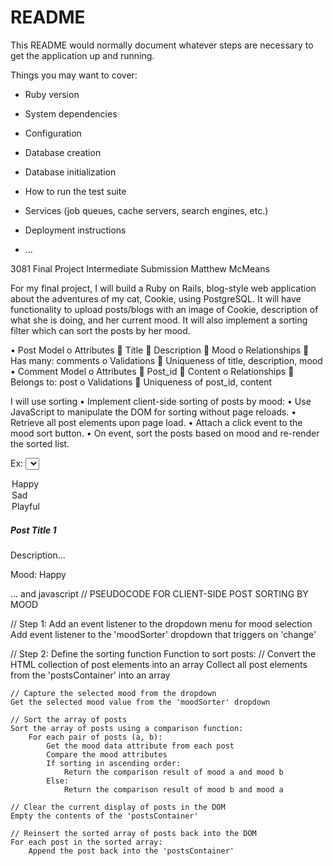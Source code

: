 # README

This README would normally document whatever steps are necessary to get the
application up and running.

Things you may want to cover:

* Ruby version

* System dependencies

* Configuration

* Database creation

* Database initialization

* How to run the test suite

* Services (job queues, cache servers, search engines, etc.)

* Deployment instructions

* ...

3081 Final Project
Intermediate Submission
Matthew McMeans


For my final project, I will build a Ruby on Rails, blog-style web application about the adventures of my cat, Cookie, using PostgreSQL. It will have functionality to upload posts/blogs with an image of Cookie, description of what she is doing, and her current mood. It will also implement a sorting filter which can sort the posts by her mood. 

•	Post Model
o	Attributes
	Title
	Description
	Mood
o	Relationships
	Has many: comments
o	Validations 
	Uniqueness of title, description, mood
•	Comment Model
o	Attributes
	Post_id
	Content
o	Relationships 
	Belongs to: post
o	Validations
	Uniqueness of post_id, content

I will use sorting 
•	Implement client-side sorting of posts by mood:
•	Use JavaScript to manipulate the DOM for sorting without page reloads.
•	Retrieve all post elements upon page load.
•	Attach a click event to the mood sort button.
•	On event, sort the posts based on mood and re-render the sorted list.


Ex: 
<select id="moodSorter">
  <option value="happy">Happy</option>
  <option value="sad">Sad</option>
  <option value="playful">Playful</option>
</select>

<div id="postsContainer">
  <div class="card" data-mood="happy">
    <div class="card-body">
      <h5 class="card-title">Post Title 1</h5>
      <p class="card-text">Description...</p>
      <footer class="blockquote-footer">Mood: Happy</footer>
    </div>
  </div>
</div>

… and javascript
// PSEUDOCODE FOR CLIENT-SIDE POST SORTING BY MOOD

// Step 1: Add an event listener to the dropdown menu for mood selection
Add event listener to the 'moodSorter' dropdown that triggers on 'change'

// Step 2: Define the sorting function
Function to sort posts:
    // Convert the HTML collection of post elements into an array
    Collect all post elements from the 'postsContainer' into an array

    // Capture the selected mood from the dropdown
    Get the selected mood value from the 'moodSorter' dropdown

    // Sort the array of posts
    Sort the array of posts using a comparison function:
        For each pair of posts (a, b):
            Get the mood data attribute from each post
            Compare the mood attributes
            If sorting in ascending order:
                Return the comparison result of mood a and mood b
            Else:
                Return the comparison result of mood b and mood a

    // Clear the current display of posts in the DOM
    Empty the contents of the 'postsContainer'

    // Reinsert the sorted array of posts back into the DOM
    For each post in the sorted array:
        Append the post back into the 'postsContainer'

